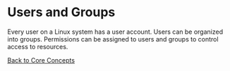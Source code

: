 
# Users and Groups

Every user on a Linux system has a user account. Users can be organized into groups. Permissions can be assigned to users and groups to control access to resources.

[Back to Core Concepts](./index.md)
